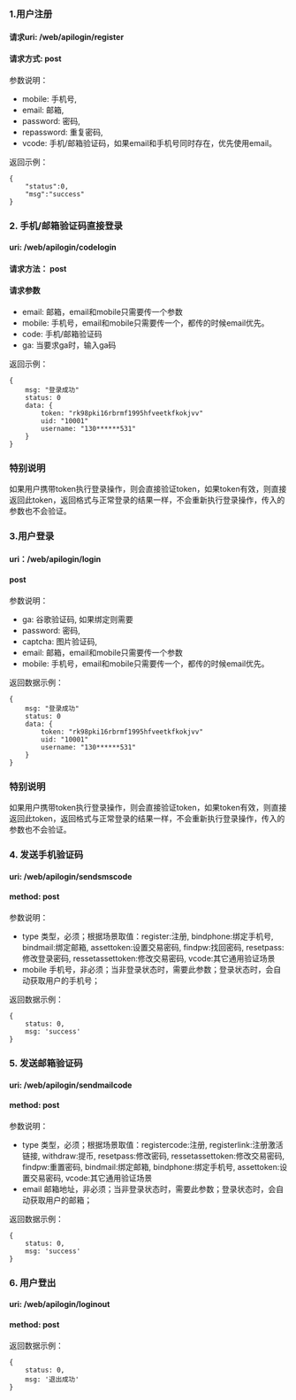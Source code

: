 ### 1.用户注册

#### 请求uri: /web/apilogin/register

#### 请求方式: post

参数说明：
- mobile: 手机号,
- email: 邮箱,
- password: 密码,
- repassword: 重复密码,
- vcode: 手机/邮箱验证码，如果email和手机号同时存在，优先使用email。


返回示例：

```
{
    "status":0,
    "msg":"success"
}

```


### 2. 手机/邮箱验证码直接登录

#### uri: /web/apilogin/codelogin

#### 请求方法： post

#### 请求参数
- email: 邮箱，email和mobile只需要传一个参数
- mobile: 手机号，email和mobile只需要传一个，都传的时候email优先。
- code: 手机/邮箱验证码
- ga: 当要求ga时，输入ga码

返回示例：

```
{
    msg: "登录成功"
    status: 0
    data: {
        token: "rk98pki16rbrmf1995hfveetkfkokjvv"
        uid: "10001"
        username: "130******531"
    }
}

```


### 特别说明

如果用户携带token执行登录操作，则会直接验证token，如果token有效，则直接返回此token，返回格式与正常登录的结果一样，不会重新执行登录操作，传入的参数也不会验证。


### 3.用户登录

#### uri：/web/apilogin/login

#### post

参数说明：
- ga: 谷歌验证码, 如果绑定则需要
- password: 密码,
- captcha: 图片验证码,
- email: 邮箱，email和mobile只需要传一个参数
- mobile: 手机号，email和mobile只需要传一个，都传的时候email优先。

返回数据示例：

```
{
    msg: "登录成功"
    status: 0
    data: {
        token: "rk98pki16rbrmf1995hfveetkfkokjvv"
        uid: "10001"
        username: "130******531"
    }
}
```

### 特别说明

如果用户携带token执行登录操作，则会直接验证token，如果token有效，则直接返回此token，返回格式与正常登录的结果一样，不会重新执行登录操作，传入的参数也不会验证。


### 4. 发送手机验证码

#### uri: /web/apilogin/sendsmscode

#### method: post

参数说明：
- type 类型，必须；根据场景取值：register:注册, bindphone:绑定手机号, bindmail:绑定邮箱, assettoken:设置交易密码, findpw:找回密码, resetpass:修改登录密码, ressetassettoken:修改交易密码, vcode:其它通用验证场景
- mobile 手机号，非必须；当非登录状态时，需要此参数；登录状态时，会自动获取用户的手机号；

返回数据示例：

```
{
    status: 0,
    msg: 'success'
}

```

### 5. 发送邮箱验证码

#### uri: /web/apilogin/sendmailcode

#### method: post

参数说明：
- type 类型，必须；根据场景取值：registercode:注册, registerlink:注册激活链接, withdraw:提币, resetpass:修改密码, ressetassettoken:修改交易密码, findpw:重置密码, bindmail:绑定邮箱, bindphone:绑定手机号, assettoken:设置交易密码, vcode:其它通用验证场景
- email 邮箱地址，非必须；当非登录状态时，需要此参数；登录状态时，会自动获取用户的邮箱；


返回数据示例：

```
{
    status: 0,
    msg: 'success'
}

```


### 6. 用户登出

#### uri: /web/apilogin/loginout

#### method: post

返回数据示例：

```
{
    status: 0,
    msg: '退出成功'
}

```
